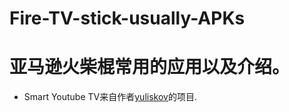 # Fire-TV-stick-usually-APKs
亚马逊火柴棍常用的应用以及介绍。
==

* Smart Youtube TV来自作者[yuliskov](https://github.com/yuliskov/SmartYouTubeTV)的项目.
